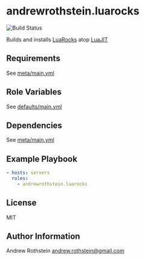 andrewrothstein.luarocks
===========================
![Build Status](https://github.com/andrewrothstein/ansible-luarocks/actions/workflows/build.yml/badge.svg)

Builds and installs [LuaRocks](https://luarocks.org/) atop [LuaJIT](http://luajit.org/)

Requirements
------------

See [meta/main.yml](meta/main.yml)

Role Variables
--------------

See [defaults/main.yml](defaults/main.yml)

Dependencies
------------

See [meta/main.yml](meta/main.yml)

Example Playbook
----------------

```yml
- hosts: servers
  roles:
    - andrewrothstein.luarocks
```

License
-------

MIT

Author Information
------------------

Andrew Rothstein <andrew.rothstein@gmail.com>
